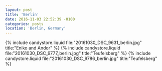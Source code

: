 ```yaml
---
layout: post
title: 'Berlin'
date: 2016-11-03 22:52:39 -0100
categories: posts
location: 'Berlin, Germany'
---
```


{% include candystore.liquid file:"20161030_DSC_9631_berlin.jpg" title:"Eniko and Andor" %}
{% include candystore.liquid file:"20161030_DSC_9777_berlin.jpg" title:"Teufelsberg" %}
{% include candystore.liquid file:"20161030_DSC_9786_berlin.jpg" title:"Teufelsberg" %}
